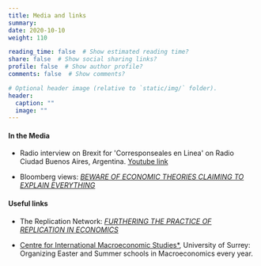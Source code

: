 ```yaml
---
title: Media and links
summary:
date: 2020-10-10
weight: 110

reading_time: false  # Show estimated reading time?
share: false  # Show social sharing links?
profile: false  # Show author profile?
comments: false  # Show comments?

# Optional header image (relative to `static/img/` folder).
header:
  caption: ""
  image: ""
---
```

#### In the Media

* Radio interview on Brexit for 'Corresponseales en Linea' on Radio Ciudad Buenos Aires, Argentina. <a href="https://www.youtube.com/embed/NYGaAnNQyoc?autoplay=1&auto_play=true">Youtube link</a>

* Bloomberg views: <a href="https://www.bloomberg.com/opinion/articles/2019-04-23/modern-monetary-theory-austrian-economics-deserve-skepticism">*BEWARE OF ECONOMIC THEORIES CLAIMING TO EXPLAIN EVERYTHING*</a>



#### Useful links

* The Replication Network: <a href="https://replicationnetwork.com">*FURTHERING THE PRACTICE OF REPLICATION IN ECONOMICS*</a>

* <a href="https://www.surrey.ac.uk/centre-international-macroeconomic-studies-cims">Centre for International Macroeconomic Studies*</a>, University of Surrey: Organizing Easter and Summer schools in Macroeconomics every year.


